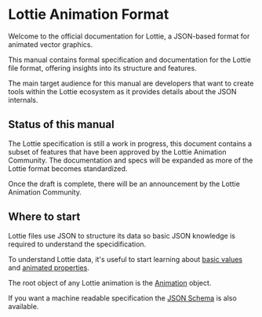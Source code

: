 # Lottie Animation Format

Welcome to the official documentation for Lottie,
a JSON-based format for animated vector graphics.

This manual contains formal specification and documentation for the
Lottie file format, offering insights into its structure and features.

The main target audience for this manual are developers that want to
create tools within the Lottie ecosystem as it provides details about
the JSON internals.


## Status of this manual

The Lottie specification is still a work in progress, this document
contains a subset of features that have been approved by the
Lottie Animation Community. The documentation and specs will be expanded
as more of the Lottie format becomes standardized.

Once the draft is complete, there will be an announcement by the
Lottie Animation Community.


## Where to start

Lottie files use JSON to structure its data so basic JSON knowledge
is required to understand the specidification.

To understand Lottie data, it's useful to start learning about
[basic values](./specs/values.md) and [animated properties](./specs/properties.md).

The root object of any Lottie animation is the [Animation](./specs/composition.md#animation) object.

If you want a machine readable specification the [JSON Schema](./specs/schema.md) is also available.

<lottie src="static/logo.json" loop="false" buttons="false" background="none" />

